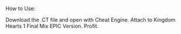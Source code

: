 How to Use:

Download the .CT file and open with Cheat Engine. Attach to Kingdom Hearts 1 Final Mix EPIC Version. Profit.
